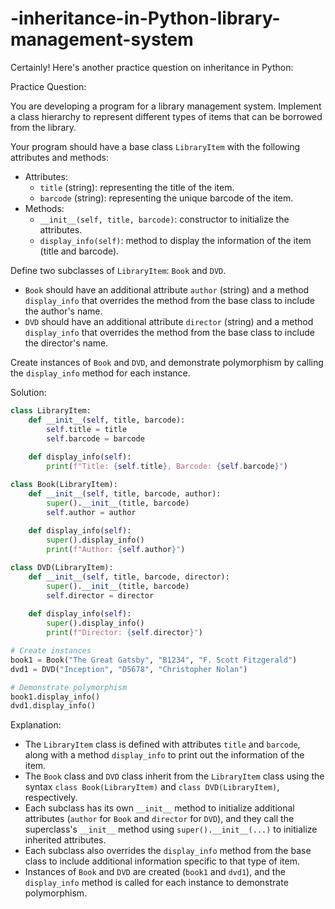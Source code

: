 # -inheritance-in-Python-library-management-system
Certainly! Here's another practice question on inheritance in Python:

Practice Question:

You are developing a program for a library management system. Implement a class hierarchy to represent different types of items that can be borrowed from the library.

Your program should have a base class `LibraryItem` with the following attributes and methods:
- Attributes:
  - `title` (string): representing the title of the item.
  - `barcode` (string): representing the unique barcode of the item.
- Methods:
  - `__init__(self, title, barcode)`: constructor to initialize the attributes.
  - `display_info(self)`: method to display the information of the item (title and barcode).

Define two subclasses of `LibraryItem`: `Book` and `DVD`.
- `Book` should have an additional attribute `author` (string) and a method `display_info` that overrides the method from the base class to include the author's name.
- `DVD` should have an additional attribute `director` (string) and a method `display_info` that overrides the method from the base class to include the director's name.

Create instances of `Book` and `DVD`, and demonstrate polymorphism by calling the `display_info` method for each instance.

Solution:

```python
class LibraryItem:
    def __init__(self, title, barcode):
        self.title = title
        self.barcode = barcode
    
    def display_info(self):
        print(f"Title: {self.title}, Barcode: {self.barcode}")

class Book(LibraryItem):
    def __init__(self, title, barcode, author):
        super().__init__(title, barcode)
        self.author = author
    
    def display_info(self):
        super().display_info()
        print(f"Author: {self.author}")

class DVD(LibraryItem):
    def __init__(self, title, barcode, director):
        super().__init__(title, barcode)
        self.director = director
    
    def display_info(self):
        super().display_info()
        print(f"Director: {self.director}")

# Create instances
book1 = Book("The Great Gatsby", "B1234", "F. Scott Fitzgerald")
dvd1 = DVD("Inception", "D5678", "Christopher Nolan")

# Demonstrate polymorphism
book1.display_info()
dvd1.display_info()
```

Explanation:

- The `LibraryItem` class is defined with attributes `title` and `barcode`, along with a method `display_info` to print out the information of the item.
- The `Book` class and `DVD` class inherit from the `LibraryItem` class using the syntax `class Book(LibraryItem)` and `class DVD(LibraryItem)`, respectively.
- Each subclass has its own `__init__` method to initialize additional attributes (`author` for `Book` and `director` for `DVD`), and they call the superclass's `__init__` method using `super().__init__(...)` to initialize inherited attributes.
- Each subclass also overrides the `display_info` method from the base class to include additional information specific to that type of item.
- Instances of `Book` and `DVD` are created (`book1` and `dvd1`), and the `display_info` method is called for each instance to demonstrate polymorphism.
